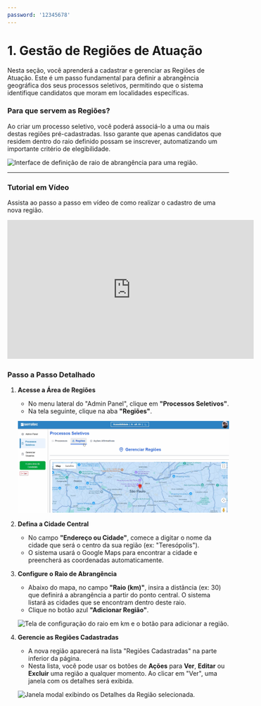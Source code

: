 ```yaml
---
password: '12345678'
---
```


# 1. Gestão de Regiões de Atuação

Nesta seção, você aprenderá a cadastrar e gerenciar as Regiões de Atuação. Este é um passo fundamental para definir a abrangência geográfica dos seus processos seletivos, permitindo que o sistema identifique candidatos que moram em localidades específicas.

### Para que servem as Regiões?

Ao criar um processo seletivo, você poderá associá-lo a uma ou mais destas regiões pré-cadastradas. Isso garante que apenas candidatos que residem dentro do raio definido possam se inscrever, automatizando um importante critério de elegibilidade.

![Interface de definição de raio de abrangência para uma região.](../assets/images/gestor/Para%20que%20servem%20as%20Regiões.png)

---

### Tutorial em Vídeo

Assista ao passo a passo em vídeo de como realizar o cadastro de uma nova região.

<iframe width="560" height="315" src="https://www.youtube.com/embed/XskeEsx3NTg?si=4mRyMGq3_iPbSz8G&start=12" title="YouTube video player" frameborder="0" allow="accelerometer; autoplay; clipboard-write; encrypted-media; gyroscope; picture-in-picture; web-share" referrerpolicy="strict-origin-when-cross-origin" allowfullscreen></iframe>

### Passo a Passo Detalhado

1.  **Acesse a Área de Regiões**
    * No menu lateral do "Admin Panel", clique em **"Processos Seletivos"**.
    * Na tela seguinte, clique na aba **"Regiões"**.

    ![Tela de Processos Seletivos com a aba Regiões destacada.](../assets/images/gestor/Gestão%20de%20Regiões%20de%20Atuação.png)

2.  **Defina a Cidade Central**
    * No campo **"Endereço ou Cidade"**, comece a digitar o nome da cidade que será o centro da sua região (ex: "Teresópolis").
    * O sistema usará o Google Maps para encontrar a cidade e preencherá as coordenadas automaticamente.

3.  **Configure o Raio de Abrangência**
    * Abaixo do mapa, no campo **"Raio (km)"**, insira a distância (ex: 30) que definirá a abrangência a partir do ponto central. O sistema listará as cidades que se encontram dentro deste raio.
    * Clique no botão azul **"Adicionar Região"**.

    ![Tela de configuração do raio em km e o botão para adicionar a região.](../assets/images/gestor/Configure%20o%20Raio%20de%20Abrangência.png)

4.  **Gerencie as Regiões Cadastradas**
    * A nova região aparecerá na lista "Regiões Cadastradas" na parte inferior da página.
    * Nesta lista, você pode usar os botões de **Ações** para **Ver**, **Editar** ou **Excluir** uma região a qualquer momento. Ao clicar em "Ver", uma janela com os detalhes será exibida.

    ![Janela modal exibindo os Detalhes da Região selecionada.](../assets/images/gestor/Gerencie%20as%20Regiões%20Cadastradas.png)